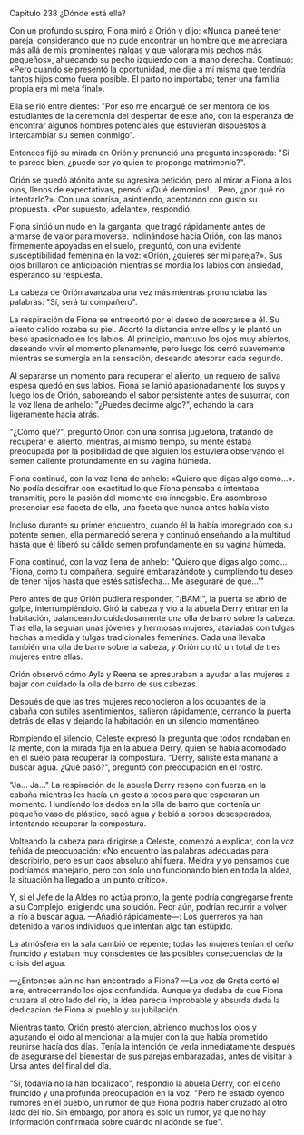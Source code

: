 
Capítulo 238 ¿Dónde está ella?

Con un profundo suspiro, Fiona miró a Orión y dijo: «Nunca planeé tener pareja, considerando que no pude encontrar un hombre que me apreciara más allá de mis prominentes nalgas y que valorara mis pechos más pequeños», ahuecando su pecho izquierdo con la mano derecha. Continuó: «Pero cuando se presentó la oportunidad, me dije a mí misma que tendría tantos hijos como fuera posible. El parto no importaba; tener una familia propia era mi meta final».

Ella se rió entre dientes: "Por eso me encargué de ser mentora de los estudiantes de la ceremonia del despertar de este año, con la esperanza de encontrar algunos hombres potenciales que estuvieran dispuestos a intercambiar su semen conmigo".

Entonces fijó su mirada en Orión y pronunció una pregunta inesperada: "Si te parece bien, ¿puedo ser yo quien te proponga matrimonio?".

Orión se quedó atónito ante su agresiva petición, pero al mirar a Fiona a los ojos, llenos de expectativas, pensó: «¡Qué demonios!... Pero, ¿por qué no intentarlo?». Con una sonrisa, asintiendo, aceptando con gusto su propuesta. «Por supuesto, adelante», respondió.

Fiona sintió un nudo en la garganta, que tragó rápidamente antes de armarse de valor para moverse. Inclinándose hacia Orión, con las manos firmemente apoyadas en el suelo, preguntó, con una evidente susceptibilidad femenina en la voz: «Orión, ¿quieres ser mi pareja?». Sus ojos brillaron de anticipación mientras se mordía los labios con ansiedad, esperando su respuesta.

La cabeza de Orión avanzaba una vez más mientras pronunciaba las palabras: "Sí, será tu compañero".

La respiración de Fiona se entrecortó por el deseo de acercarse a él. Su aliento cálido rozaba su piel. Acortó la distancia entre ellos y le plantó un beso apasionado en los labios. Al principio, mantuvo los ojos muy abiertos, deseando vivir el momento plenamente, pero luego los cerró suavemente mientras se sumergía en la sensación, deseando atesorar cada segundo.

Al separarse un momento para recuperar el aliento, un reguero de saliva espesa quedó en sus labios. Fiona se lamió apasionadamente los suyos y luego los de Orión, saboreando el sabor persistente antes de susurrar, con la voz llena de anhelo: "¿Puedes decirme algo?", echando la cara ligeramente hacia atrás.

"¿Cómo qué?", ​​​​preguntó Orión con una sonrisa juguetona, tratando de recuperar el aliento, mientras, al mismo tiempo, su mente estaba preocupada por la posibilidad de que alguien los estuviera observando el semen caliente profundamente en su vagina húmeda.

Fiona continuó, con la voz llena de anhelo: «Quiero que digas algo como...». No podía descifrar con exactitud lo que Fiona pensaba o intentaba transmitir, pero la pasión del momento era innegable. Era asombroso presenciar esa faceta de ella, una faceta que nunca antes había visto.

Incluso durante su primer encuentro, cuando él la había impregnado con su potente semen, ella permaneció serena y continuó enseñando a la multitud hasta que él liberó su cálido semen profundamente en su vagina húmeda.

Fiona continuó, con la voz llena de anhelo: "Quiero que digas algo como... 'Fiona, como tu compañera, seguiré embarazándote y cumpliendo tu deseo de tener hijos hasta que estés satisfecha... Me aseguraré de que...'"

Pero antes de que Orión pudiera responder, "¡BAM!", la puerta se abrió de golpe, interrumpiéndolo. Giró la cabeza y vio a la abuela Derry entrar en la habitación, balanceando cuidadosamente una olla de barro sobre la cabeza. Tras ella, la seguían unas jóvenes y hermosas mujeres, ataviadas con tulgas hechas a medida y tulgas tradicionales femeninas. Cada una llevaba también una olla de barro sobre la cabeza, y Orión contó un total de tres mujeres entre ellas.

Orión observó cómo Ayla y Reena se apresuraban a ayudar a las mujeres a bajar con cuidado la olla de barro de sus cabezas.

Después de que las tres mujeres reconocieron a los ocupantes de la cabaña con sutiles asentimientos, salieron rápidamente, cerrando la puerta detrás de ellas y dejando la habitación en un silencio momentáneo.

Rompiendo el silencio, Celeste expresó la pregunta que todos rondaban en la mente, con la mirada fija en la abuela Derry, quien se había acomodado en el suelo para recuperar la compostura. "Derry, saliste esta mañana a buscar agua. ¿Qué pasó?", preguntó con preocupación en el rostro.

"Ja... Ja..." La respiración de la abuela Derry resonó con fuerza en la cabaña mientras les hacía un gesto a todos para que esperaran un momento. Hundiendo los dedos en la olla de barro que contenía un pequeño vaso de plástico, sacó agua y bebió a sorbos desesperados, intentando recuperar la compostura.

Volteando la cabeza para dirigirse a Celeste, comenzó a explicar, con la voz teñida de preocupación: «No encuentro las palabras adecuadas para describirlo, pero es un caos absoluto ahí fuera. Meldra y yo pensamos que podríamos manejarlo, pero con solo uno funcionando bien en toda la aldea, la situación ha llegado a un punto crítico».

Y, si el Jefe de la Aldea no actúa pronto, la gente podría congregarse frente a su Complejo, exigiendo una solución. Peor aún, podrían recurrir a volver al río a buscar agua. —Añadió rápidamente—: Los guerreros ya han detenido a varios individuos que intentan algo tan estúpido.

La atmósfera en la sala cambió de repente; todas las mujeres tenían el ceño fruncido y estaban muy conscientes de las posibles consecuencias de la crisis del agua.

—¿Entonces aún no han encontrado a Fiona? —La voz de Greta cortó el aire, entrecerrando los ojos confundida. Aunque ya dudaba de que Fiona cruzara al otro lado del río, la idea parecía improbable y absurda dada la dedicación de Fiona al pueblo y su jubilación.

Mientras tanto, Orión prestó atención, abriendo muchos los ojos y aguzando el oído al mencionar a la mujer con la que había prometido reunirse hacía dos días. Tenía la intención de verla inmediatamente después de asegurarse del bienestar de sus parejas embarazadas, antes de visitar a Ursa antes del final del día.

"Sí, todavía no la han localizado", respondió la abuela Derry, con el ceño fruncido y una profunda preocupación en la voz. "Pero he estado oyendo rumores en el pueblo, un rumor de que Fiona podría haber cruzado al otro lado del río. Sin embargo, por ahora es solo un rumor, ya que no hay información confirmada sobre cuándo ni adónde se fue".